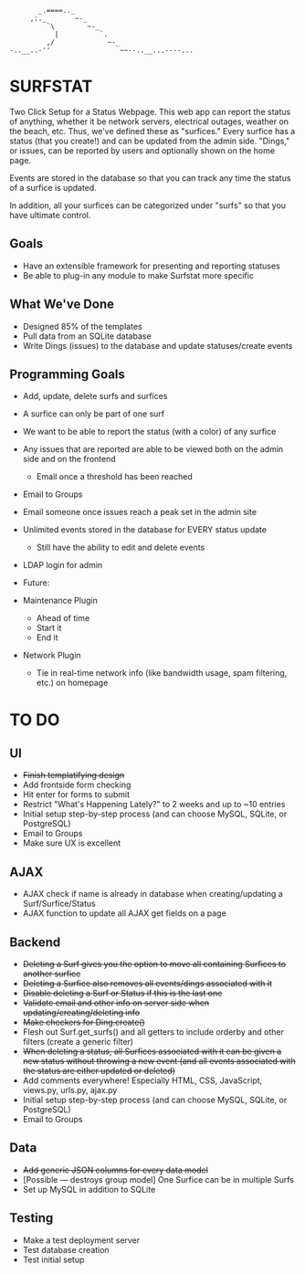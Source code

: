            _.====.._
         ,:._       ~-_
             `\        ~-_
               |          `.
             ,/             ~-_
    -..__..-''                 ~~--..__...----...


SURFSTAT
========

Two Click Setup for a Status Webpage.
This web app can report the status of anything, whether it be network servers,
electrical outages, weather on the beach, etc.  Thus, we've defined these as "surfices."
Every surfice has a status (that you create!) and can be updated from the admin side.
"Dings," or issues, can be reported by users and optionally shown on the home page.

Events are stored in the database so that you can track any time the status of a surfice
is updated.

In addition, all your surfices can be categorized under "surfs" so that you have ultimate
control.

Goals
-----

- Have an extensible framework for presenting and reporting statuses
- Be able to plug-in any module to make Surfstat more specific

What We've Done
---------------
- Designed 85% of the templates
- Pull data from an SQLite database
- Write Dings (issues) to the database and update statuses/create events

Programming Goals
-----------------
- Add, update, delete surfs and surfices
- A surfice can only be part of one surf
- We want to be able to report the status (with a color) of any surfice
- Any issues that are reported are able to be viewed both on the admin side and on the frontend
  - Email once a threshold has been reached
- Email to Groups
- Email someone once issues reach a peak set in the admin site
- Unlimited events stored in the database for EVERY status update
  - Still have the ability to edit and delete events
- LDAP login for admin


- Future:
- Maintenance Plugin
  - Ahead of time
  - Start it
  - End it
- Network Plugin
  - Tie in real-time network info (like bandwidth usage, spam filtering, etc.) on homepage

TO DO
=====
UI
--
- ~~Finish templatifying design~~
- Add frontside form checking
- Hit enter for forms to submit
- Restrict "What's Happening Lately?" to 2 weeks and up to ~10 entries
- Initial setup step-by-step process (and can choose MySQL, SQLite, or PostgreSQL)
- Email to Groups
- Make sure UX is excellent

AJAX
----
- AJAX check if name is already in database when creating/updating a Surf/Surfice/Status
- AJAX function to update all AJAX get fields on a page

Backend
-------
- ~~Deleting a Surf gives you the option to move all containing Surfices to another surfice~~
- ~~Deleting a Surfice also removes all events/dings associated with it~~
- ~~Disable deleting a Surf or Status if this is the last one~~
- ~~Validate email and other info on server side when updating/creating/deleting info~~
- ~~Make checkers for Ding.create()~~
- Flesh out Surf.get_surfs() and all getters to include orderby and other filters (create a generic filter)
- ~~When deleting a status, all Surfices associated with it can be given a new status without throwing a new event (and all events associated with the status are either updated or deleted)~~
- Add comments everywhere! Especially HTML, CSS, JavaScript, views.py, urls.py, ajax.py
- Initial setup step-by-step process (and can choose MySQL, SQLite, or PostgreSQL)
- Email to Groups

Data
----
- ~~Add generic JSON columns for every data model~~
- [Possible — destroys group model] One Surfice can be in multiple Surfs
- Set up MySQL in addition to SQLite

Testing
-------
- Make a test deployment server
- Test database creation
- Test initial setup